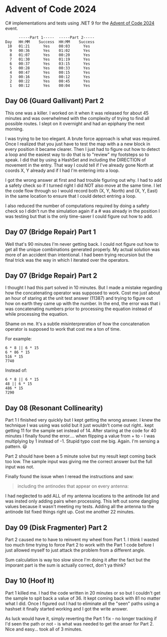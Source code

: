 # Advent of Code 2024

C# implementations and tests using .NET 9 for the
[Advent of Code 2024](https://adventofcode.com/2024/) event.

```text
      -----Part 1-----  -----Part 2-----
Day   HH:MM    Success  HH:MM    Success
 10   01:21      Yes    00:03      Yes
  9   00:36      Yes    01:02      Yes
  8   01:07      Yes    00:20      Yes
  7   01:30      Yes    01:19      Yes
  6   00:37      Yes    03:15      Yes
  5   00:28      Yes    00:33      Yes
  4   00:47      Yes    00:15      Yes
  3   00:16      Yes    00:12      Yes
  2   00:22      Yes    00:45      Yes
  1   00:12      Yes    00:04      Yes
```

## Day 06 (Guard Gallivant) Part 2
This one was a killer.  I worked on it when it was released
for about 45 minutes and was overwhelmed with the complexity of trying to find all
possible routes.  I slept on it overnight and had an epiphany the next morning.

I was trying to be too elegant.  A brute force approach is what was required.
Once I realized that you just have to test the map with a a new block in every
position it became clearer.  Then I just had to figure out how to detect a
loop and the easiest way to do that is to "review" my footsteps so to speak.
I did that by using a HashSet and including the DIRECTION of movement in the entry.
That way I could tell if I've already gone North at coords X, Y already and if I
had I'm entering into a loop.

I got the wrong answer at first and had trouble figuring out why.  I had to add
a safety check so if I turned right I did NOT also move at the same time.  I let
the code flow through so I would record both (X, Y, North) and (X, Y, East)
in the same location to ensure that I could detect entring a loop.

I also reduced the number of computations required by doing a safety check so I
didn't run the simulation again if a # was already in the position I was testing
but that is the only time-saver I could figure out how to add.

## Day 07 (Bridge Repair) Part 1
Well that's 90 minutes I'm never getting back.  I could not figure out how to
get all the unique combinations generated properly.  My actual solution was more
of an accident than intentional.  I had been trying recursion but the final
trick was the way in which I iterated over the operators.

## Day 07 (Bridge Repair) Part 2
I thought I had this part solved in 10 minutes.  But I made a mistake regarding how
the concatenating operator was supposed to work.  Cost me just about an hour of
staring at the unit test answer (11387) and trying to figure out how on earth they
came up with the number.  In the end, the error was that i was concatenating numbers
prior to processing the equation instead of while processing the equation.

Shame on me.  It's a subtle misinterpreration of how the concatenation operator
is supposed to work that cost me a ton of time.

For example:

```
6 * 8 || 6 * 15
6 * 86 * 15
516 * 15
7740
```

Instead of:

```
6 * 8 || 6 * 15
48 || 6 * 15
486 * 15
7290
```

## Day 08 (Resonant Collinearity)
Part 1 I finished very quickly but I kept getting the wrong answer.  I knew the
technique I was using was solid but it just wouldn't come out right.. kept getting
11 for the sample set instead of 14.  After staring at the code for 40 minutes I
finally found the error.... when flipping a value from + to - I was multiplying
by 1 instead of -1.  Stupid typo cost me big.  Again.  I'm sensing a pattern. :smiley:

Part 2 should have been a 5 minute solve but my result kept coming back too low.  The
sample input was giving me the correct answer but the full input was not.  

Finally found the issue when I reread the instructions and saw:

> including the antinodes that appear on every antenna:

I had neglected to add ALL of my antenna locations to the antinode list and was
insted only adding pairs when processing.  This left out some dangling values because
it wasn't meeting my tests.  Adding all the antenna to the antinode list fixed things
right up.  Cost me another 22 minutes.

## Day 09 (Disk Fragmenter) Part 2
Part 2 caused me to have to reinvent my wheel from Part 1.  I think I wasted too much
time trying to force Part 2 to work with the Part 1 code before I just allowed myself
to just attack the problem from a different angle.

Sum calculation is way too slow since I'm doing it after the fact but the imporant
part is the sum is actually correct, don't ya think?

## Day 10 (Hoof It)
Part 1 killed me.  I had the code written in 20 minutes or so but I couldn't get the
sample to spit back a value of 36.  It kept coming back with 81 no matter what I did.
Once I figured out I had to eliminate all the "seen" paths using a hashset it finally
started working and I got the write answer.

As luck would have it, simply reverting the Part 1 fix - no longer tracking if I'd seen
the path or not - is what was needed to get the anser for Part 2.  Nice and easy... took
all of 3 minutes.
